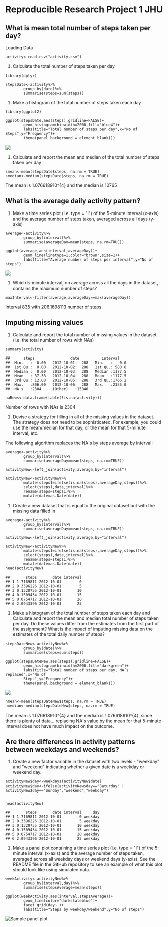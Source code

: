 Reproducible Research Project 1 JHU
===================================

What is mean total number of steps taken per day?
-------------------------------------------------

Loading Data

    activity<-read.csv("activity.csv")

1.  Calculate the total number of steps taken per day

<!-- -->

    library(dplyr)

    stepsDate<-activity%>%
            group_by(date)%>%
            summarise(steps=sum(steps))

1.  Make a histogram of the total number of steps taken each day

<!-- -->

    library(ggplot2)

    ggplot(stepsDate,aes(steps),gridline=FALSE)+
            geom_histogram(binwidth=2000,fill="blue4")+
            labs(title="Total number of steps per day",x="No of Steps",y="Frequency")+
            theme(panel.background = element_blank())

![](PA1_template_files/figure-markdown_strict/unnamed-chunk-3-1.png)

1.  Calculate and report the mean and median of the total number of
    steps taken per day

<!-- -->

    smean<-mean(stepsDate$steps, na.rm = TRUE)
    smedian<-median(stepsDate$steps, na.rm = TRUE)

The mean is 1.076618910^{4} and the median is 10765

What is the average daily activity pattern?
-------------------------------------------

1.  Make a time series plot (i.e. type = "l") of the 5-minute
    interval (x-axis) and the average number of steps taken, averaged
    across all days (y-axis)

<!-- -->

    average<-activity%>%
            group_by(interval)%>%
            summarise(averageDay=mean(steps, na.rm=TRUE))

    ggplot(average,aes(interval,averageDay))+
            geom_line(linetype=1,color="brown",size=1)+
            labs(title="Average number of steps per interval",y="No of steps")

![](PA1_template_files/figure-markdown_strict/unnamed-chunk-5-1.png)

1.  Which 5-minute interval, on average across all the days in the
    dataset, contains the maximum number of steps?

<!-- -->

    maxInterval<-filter(average,averageDay==max(averageDay))

Interval 835 with 206.1698113 number of steps.

Imputing missing values
-----------------------

1.  Calculate and report the total number of missing values in the
    dataset (i.e. the total number of rows with NAs)

<!-- -->

    summary(activity)

    ##      steps                date          interval     
    ##  Min.   :  0.00   2012-10-01:  288   Min.   :   0.0  
    ##  1st Qu.:  0.00   2012-10-02:  288   1st Qu.: 588.8  
    ##  Median :  0.00   2012-10-03:  288   Median :1177.5  
    ##  Mean   : 37.38   2012-10-04:  288   Mean   :1177.5  
    ##  3rd Qu.: 12.00   2012-10-05:  288   3rd Qu.:1766.2  
    ##  Max.   :806.00   2012-10-06:  288   Max.   :2355.0  
    ##  NA's   :2304     (Other)   :15840

    naRows<-data.frame(table(!is.na(activity)))

Number of rows with NAs is 2304

1.  Devise a strategy for filling in all of the missing values in
    the dataset. The strategy does not need to be sophisticated. For
    example, you could use the mean/median for that day, or the mean for
    that 5-minute interval, etc.

The following algorithm replaces the NA´s by steps average by interval:

    average<-activity%>%
            group_by(interval)%>%
            summarise(averageDay=mean(steps, na.rm=TRUE))

    activityNew<-left_join(activity,average,by="interval")

    activityNew<-activityNew%>%
            mutate(steps1=ifelse(is.na(steps),averageDay,steps))%>%
            select(steps1,date,interval)%>%
            rename(steps=steps1)%>%
            mutate(date=as.Date(date))

1.  Create a new dataset that is equal to the original dataset but with
    the missing data filled in

<!-- -->

    average<-activity%>%
            group_by(interval)%>%
            summarise(averageDay=mean(steps, na.rm=TRUE))

    activityNew<-left_join(activity,average,by="interval")

    activityNew<-activityNew%>%
            mutate(steps1=ifelse(is.na(steps),averageDay,steps))%>%
            select(steps1,date,interval)%>%
            rename(steps=steps1)%>%
            mutate(date=as.Date(date))
    head(activityNew)

    ##       steps       date interval
    ## 1 1.7169811 2012-10-01        0
    ## 2 0.3396226 2012-10-01        5
    ## 3 0.1320755 2012-10-01       10
    ## 4 0.1509434 2012-10-01       15
    ## 5 0.0754717 2012-10-01       20
    ## 6 2.0943396 2012-10-01       25

1.  Make a histogram of the total number of steps taken each day and
    Calculate and report the mean and median total number of steps taken
    per day. Do these values differ from the estimates from the first
    part of the assignment? What is the impact of imputing missing data
    on the estimates of the total daily number of steps?

<!-- -->

    stepsDateNew<-activityNew%>%
            group_by(date)%>%
            summarise(steps=sum(steps))

    ggplot(stepsDateNew,aes(steps),gridline=FALSE)+
            geom_histogram(binwidth=2000,fill="darkgreen")+
            labs(title="Total number of steps per day, NA´s replaced",x="No of               
            Steps",y="Frequency")+
            theme(panel.background = element_blank())

![](PA1_template_files/figure-markdown_strict/unnamed-chunk-10-1.png)

    nmean<-mean(stepsDateNew$steps, na.rm = TRUE)
    nmedian<-median(stepsDateNew$steps, na.rm = TRUE)

The mean is 1.076618910^{4} and the median is 1.076618910^{4}, since
there is plenty of data... replacing NA´s value by the mean for that
5-minute interval does not have much impact on the outcome.

Are there differences in activity patterns between weekdays and weekends?
-------------------------------------------------------------------------

1.  Create a new factor variable in the dataset with two levels -
    "weekday" and "weekend" indicating whether a given date is a weekday
    or weekend day.

<!-- -->

    activityNew$day<-weekdays(activityNew$date)
    activityNew$day<-ifelse(activityNew$day=="Saturday" | activityNew$day=="Sunday","weekend","weekday")


    head(activityNew)

    ##       steps       date interval     day
    ## 1 1.7169811 2012-10-01        0 weekday
    ## 2 0.3396226 2012-10-01        5 weekday
    ## 3 0.1320755 2012-10-01       10 weekday
    ## 4 0.1509434 2012-10-01       15 weekday
    ## 5 0.0754717 2012-10-01       20 weekday
    ## 6 2.0943396 2012-10-01       25 weekday

1.  Make a panel plot containing a time series plot (i.e. type = "l") of
    the 5-minute interval (x-axis) and the average number of steps
    taken, averaged across all weekday days or weekend days (y-axis).
    See the README file in the GitHub repository to see an example of
    what this plot should look like using simulated data.

<!-- -->

    weekActivity<-activityNew%>%
            group_by(interval,day)%>%
            summarise(stepsAverage=mean(steps))

    ggplot(weekActivity,aes(interval,stepsAverage))+
            geom_line(color="darkslateblue")+
            facet_grid(day~.)+
            labs(title="Steps by weekday/weekend",y="No of steps")

![Sample panel plot](instructions_fig/sample_panelplot.png)
